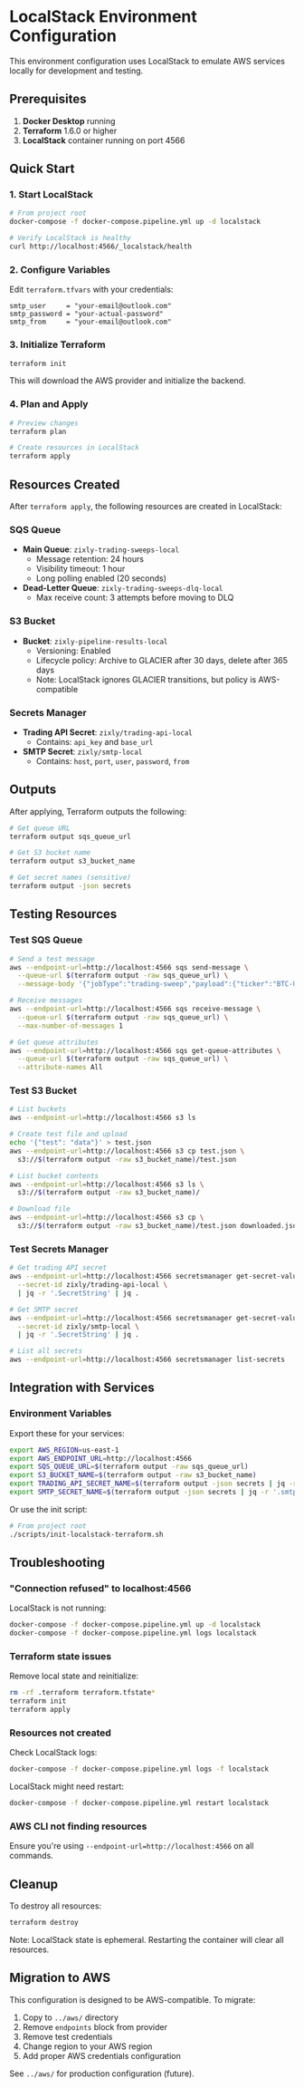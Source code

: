# LocalStack Environment Configuration

This environment configuration uses LocalStack to emulate AWS services locally for development and testing.

## Prerequisites

1. **Docker Desktop** running
2. **Terraform** 1.6.0 or higher
3. **LocalStack** container running on port 4566

## Quick Start

### 1. Start LocalStack

```bash
# From project root
docker-compose -f docker-compose.pipeline.yml up -d localstack

# Verify LocalStack is healthy
curl http://localhost:4566/_localstack/health
```

### 2. Configure Variables

Edit `terraform.tfvars` with your credentials:

```hcl
smtp_user     = "your-email@outlook.com"
smtp_password = "your-actual-password"
smtp_from     = "your-email@outlook.com"
```

### 3. Initialize Terraform

```bash
terraform init
```

This will download the AWS provider and initialize the backend.

### 4. Plan and Apply

```bash
# Preview changes
terraform plan

# Create resources in LocalStack
terraform apply
```

## Resources Created

After `terraform apply`, the following resources are created in LocalStack:

### SQS Queue

- **Main Queue**: `zixly-trading-sweeps-local`
  - Message retention: 24 hours
  - Visibility timeout: 1 hour
  - Long polling enabled (20 seconds)
- **Dead-Letter Queue**: `zixly-trading-sweeps-dlq-local`
  - Max receive count: 3 attempts before moving to DLQ

### S3 Bucket

- **Bucket**: `zixly-pipeline-results-local`
  - Versioning: Enabled
  - Lifecycle policy: Archive to GLACIER after 30 days, delete after 365 days
  - Note: LocalStack ignores GLACIER transitions, but policy is AWS-compatible

### Secrets Manager

- **Trading API Secret**: `zixly/trading-api-local`
  - Contains: `api_key` and `base_url`
- **SMTP Secret**: `zixly/smtp-local`
  - Contains: `host`, `port`, `user`, `password`, `from`

## Outputs

After applying, Terraform outputs the following:

```bash
# Get queue URL
terraform output sqs_queue_url

# Get S3 bucket name
terraform output s3_bucket_name

# Get secret names (sensitive)
terraform output -json secrets
```

## Testing Resources

### Test SQS Queue

```bash
# Send a test message
aws --endpoint-url=http://localhost:4566 sqs send-message \
  --queue-url $(terraform output -raw sqs_queue_url) \
  --message-body '{"jobType":"trading-sweep","payload":{"ticker":"BTC-USD"}}'

# Receive messages
aws --endpoint-url=http://localhost:4566 sqs receive-message \
  --queue-url $(terraform output -raw sqs_queue_url) \
  --max-number-of-messages 1

# Get queue attributes
aws --endpoint-url=http://localhost:4566 sqs get-queue-attributes \
  --queue-url $(terraform output -raw sqs_queue_url) \
  --attribute-names All
```

### Test S3 Bucket

```bash
# List buckets
aws --endpoint-url=http://localhost:4566 s3 ls

# Create test file and upload
echo '{"test": "data"}' > test.json
aws --endpoint-url=http://localhost:4566 s3 cp test.json \
  s3://$(terraform output -raw s3_bucket_name)/test.json

# List bucket contents
aws --endpoint-url=http://localhost:4566 s3 ls \
  s3://$(terraform output -raw s3_bucket_name)/

# Download file
aws --endpoint-url=http://localhost:4566 s3 cp \
  s3://$(terraform output -raw s3_bucket_name)/test.json downloaded.json
```

### Test Secrets Manager

```bash
# Get trading API secret
aws --endpoint-url=http://localhost:4566 secretsmanager get-secret-value \
  --secret-id zixly/trading-api-local \
  | jq -r '.SecretString' | jq .

# Get SMTP secret
aws --endpoint-url=http://localhost:4566 secretsmanager get-secret-value \
  --secret-id zixly/smtp-local \
  | jq -r '.SecretString' | jq .

# List all secrets
aws --endpoint-url=http://localhost:4566 secretsmanager list-secrets
```

## Integration with Services

### Environment Variables

Export these for your services:

```bash
export AWS_REGION=us-east-1
export AWS_ENDPOINT_URL=http://localhost:4566
export SQS_QUEUE_URL=$(terraform output -raw sqs_queue_url)
export S3_BUCKET_NAME=$(terraform output -raw s3_bucket_name)
export TRADING_API_SECRET_NAME=$(terraform output -json secrets | jq -r '.trading_api_secret_name')
export SMTP_SECRET_NAME=$(terraform output -json secrets | jq -r '.smtp_secret_name')
```

Or use the init script:

```bash
# From project root
./scripts/init-localstack-terraform.sh
```

## Troubleshooting

### "Connection refused" to localhost:4566

LocalStack is not running:

```bash
docker-compose -f docker-compose.pipeline.yml up -d localstack
docker-compose -f docker-compose.pipeline.yml logs localstack
```

### Terraform state issues

Remove local state and reinitialize:

```bash
rm -rf .terraform terraform.tfstate*
terraform init
terraform apply
```

### Resources not created

Check LocalStack logs:

```bash
docker-compose -f docker-compose.pipeline.yml logs -f localstack
```

LocalStack might need restart:

```bash
docker-compose -f docker-compose.pipeline.yml restart localstack
```

### AWS CLI not finding resources

Ensure you're using `--endpoint-url=http://localhost:4566` on all commands.

## Cleanup

To destroy all resources:

```bash
terraform destroy
```

Note: LocalStack state is ephemeral. Restarting the container will clear all resources.

## Migration to AWS

This configuration is designed to be AWS-compatible. To migrate:

1. Copy to `../aws/` directory
2. Remove `endpoints` block from provider
3. Remove test credentials
4. Change region to your AWS region
5. Add proper AWS credentials configuration

See `../aws/` for production configuration (future).
